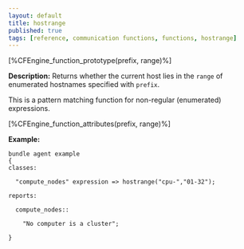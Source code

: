 ```yaml
---
layout: default
title: hostrange
published: true
tags: [reference, communication functions, functions, hostrange]
---
```


[%CFEngine_function_prototype(prefix, range)%]

**Description:** Returns whether the current host lies in the `range` of 
enumerated hostnames specified with `prefix`.

This is a pattern matching function for non-regular (enumerated)
expressions.

[%CFEngine_function_attributes(prefix, range)%]

**Example:**

```cf3
bundle agent example
{     
classes:

  "compute_nodes" expression => hostrange("cpu-","01-32");

reports:

  compute_nodes::

    "No computer is a cluster";

}
```

